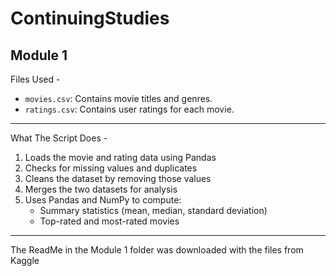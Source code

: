 # ContinuingStudies

## Module 1
Files Used -

- `movies.csv`: Contains movie titles and genres.
- `ratings.csv`: Contains user ratings for each movie.

----

What The Script Does -
1. Loads the movie and rating data using Pandas
2. Checks for missing values and duplicates
3. Cleans the dataset by removing those values
4. Merges the two datasets for analysis
5. Uses Pandas and NumPy to compute:
   - Summary statistics (mean, median, standard deviation)
   - Top-rated and most-rated movies

----

The ReadMe in the Module 1 folder was downloaded with the files from Kaggle
